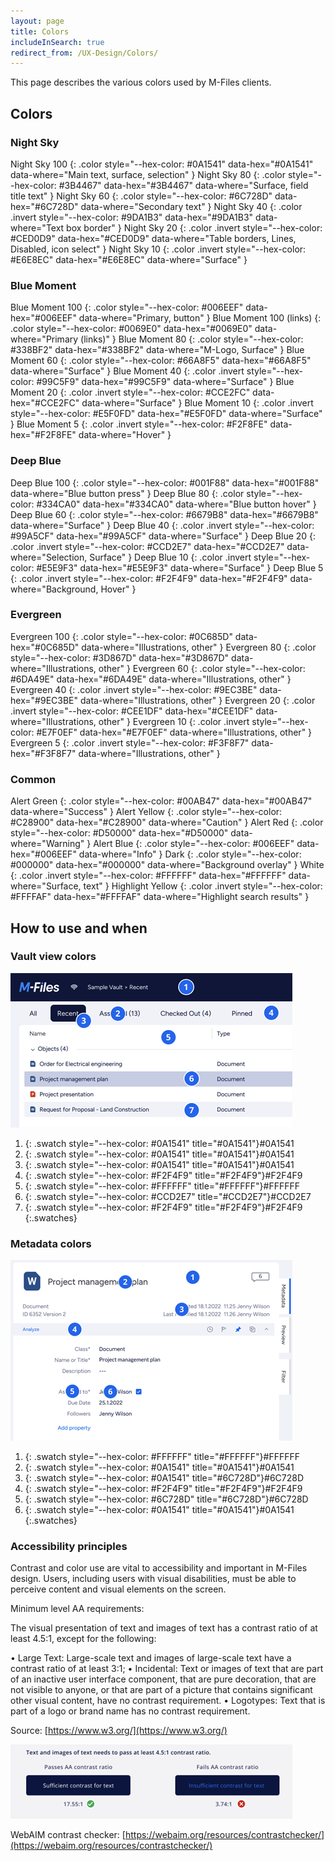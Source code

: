 ```yaml
---
layout: page
title: Colors
includeInSearch: true
redirect_from: /UX-Design/Colors/
---
```


This page describes the various colors used by M-Files clients.

## Colors

### Night Sky

Night Sky 100
{: .color style="--hex-color: #0A1541" data-hex="#0A1541" data-where="Main text, surface, selection" }
Night Sky 80
{: .color style="--hex-color: #3B4467" data-hex="#3B4467" data-where="Surface, field title text" }
Night Sky 60
{: .color style="--hex-color: #6C728D" data-hex="#6C728D" data-where="Secondary text" }
Night Sky 40
{: .color .invert style="--hex-color: #9DA1B3" data-hex="#9DA1B3" data-where="Text box border" }
Night Sky 20
{: .color .invert style="--hex-color: #CED0D9" data-hex="#CED0D9" data-where="Table borders, Lines, Disabled, icon select" }
Night Sky 10
{: .color .invert style="--hex-color: #E6E8EC" data-hex="#E6E8EC" data-where="Surface" }

### Blue Moment

Blue Moment 100
{: .color style="--hex-color: #006EEF" data-hex="#006EEF" data-where="Primary, button" }
Blue Moment 100 (links)
{: .color style="--hex-color: #0069E0" data-hex="#0069E0" data-where="Primary (links)" }
Blue Moment 80
{: .color style="--hex-color: #338BF2" data-hex="#338BF2" data-where="M-Logo, Surface" }
Blue Moment 60
{: .color style="--hex-color: #66A8F5" data-hex="#66A8F5" data-where="Surface" }
Blue Moment 40
{: .color .invert style="--hex-color: #99C5F9" data-hex="#99C5F9" data-where="Surface" }
Blue Moment 20
{: .color .invert style="--hex-color: #CCE2FC" data-hex="#CCE2FC" data-where="Surface" }
Blue Moment 10
{: .color .invert style="--hex-color: #E5F0FD" data-hex="#E5F0FD" data-where="Surface" }
Blue Moment 5
{: .color .invert style="--hex-color: #F2F8FE" data-hex="#F2F8FE" data-where="Hover" }

### Deep Blue

Deep Blue 100
{: .color style="--hex-color: #001F88" data-hex="#001F88" data-where="Blue button press" }
Deep Blue 80
{: .color style="--hex-color: #334CA0" data-hex="#334CA0" data-where="Blue button hover" }
Deep Blue 60
{: .color style="--hex-color: #6679B8" data-hex="#6679B8" data-where="Surface" }
Deep Blue 40
{: .color .invert style="--hex-color: #99A5CF" data-hex="#99A5CF" data-where="Surface" }
Deep Blue 20
{: .color .invert style="--hex-color: #CCD2E7" data-hex="#CCD2E7" data-where="Selection, Surface" }
Deep Blue 10
{: .color .invert style="--hex-color: #E5E9F3" data-hex="#E5E9F3" data-where="Surface" }
Deep Blue 5
{: .color .invert style="--hex-color: #F2F4F9" data-hex="#F2F4F9" data-where="Background, Hover" }

### Evergreen

Evergreen 100
{: .color style="--hex-color: #0C685D" data-hex="#0C685D" data-where="Illustrations, other" }
Evergreen 80
{: .color style="--hex-color: #3D867D" data-hex="#3D867D" data-where="Illustrations, other" }
Evergreen 60
{: .color style="--hex-color: #6DA49E" data-hex="#6DA49E" data-where="Illustrations, other" }
Evergreen 40
{: .color .invert style="--hex-color: #9EC3BE" data-hex="#9EC3BE" data-where="Illustrations, other" }
Evergreen 20
{: .color .invert style="--hex-color: #CEE1DF" data-hex="#CEE1DF" data-where="Illustrations, other" }
Evergreen 10
{: .color .invert style="--hex-color: #E7F0EF" data-hex="#E7F0EF" data-where="Illustrations, other" }
Evergreen 5
{: .color .invert style="--hex-color: #F3F8F7" data-hex="#F3F8F7" data-where="Illustrations, other" }

### Common

Alert Green
{: .color style="--hex-color: #00AB47" data-hex="#00AB47" data-where="Success" }
Alert Yellow
{: .color style="--hex-color: #C28900" data-hex="#C28900" data-where="Caution" }
Alert Red
{: .color style="--hex-color: #D50000" data-hex="#D50000" data-where="Warning" }
Alert Blue
{: .color style="--hex-color: #006EEF" data-hex="#006EEF" data-where="Info" }
Dark
{: .color style="--hex-color: #000000" data-hex="#000000" data-where="Background overlay" }
White
{: .color .invert style="--hex-color: #FFFFFF" data-hex="#FFFFFF" data-where="Surface, text" }
Highlight Yellow
{: .color .invert style="--hex-color: #FFFFAF" data-hex="#FFFFAF" data-where="Highlight search results" }

## How to use and when

### Vault view colors

![Vault view colors](Vault-view-colors.png)

1.	{: .swatch style="--hex-color: #0A1541" title="#0A1541"}#0A1541
2.	{: .swatch style="--hex-color: #0A1541" title="#0A1541"}#0A1541
3.	{: .swatch style="--hex-color: #0A1541" title="#0A1541"}#0A1541
4.	{: .swatch style="--hex-color: #F2F4F9" title="#F2F4F9"}#F2F4F9
5.	{: .swatch style="--hex-color: #FFFFFF" title="#FFFFFF"}#FFFFFF
6.	{: .swatch style="--hex-color: #CCD2E7" title="#CCD2E7"}#CCD2E7
7.	{: .swatch style="--hex-color: #F2F4F9" title="#F2F4F9"}#F2F4F9
{:.swatches}

### Metadata colors

![Metadata colors](metadata-colors.png)

1.	{: .swatch style="--hex-color: #FFFFFF" title="#FFFFFF"}#FFFFFF
2.	{: .swatch style="--hex-color: #0A1541" title="#0A1541"}#0A1541
3.	{: .swatch style="--hex-color: #0A1541" title="#6C728D"}#6C728D
4.	{: .swatch style="--hex-color: #F2F4F9" title="#F2F4F9"}#F2F4F9
5.	{: .swatch style="--hex-color: #6C728D" title="#6C728D"}#6C728D
6.	{: .swatch style="--hex-color: #0A1541" title="#0A1541"}#0A1541
{:.swatches}

### Accessibility principles

Contrast and color use are vital to accessibility and important in M-Files design. Users, including users with visual disabilities, must be able to perceive content and visual elements on the screen.

Minimum level AA requirements:

The visual presentation of text and images of text has a contrast ratio of at least 4.5:1, except for the following:

•	Large Text: Large-scale text and images of large-scale text have a contrast ratio of at least 3:1;
•	Incidental: Text or images of text that are part of an inactive user interface component, that are pure decoration, that are not visible to anyone, or that are part of a picture that contains significant other visual content, have no contrast requirement.
•	Logotypes: Text that is part of a logo or brand name has no contrast requirement.

Source: [https://www.w3.org/](https://www.w3.org/)

![At least a 4.5:1 contrast ratio is needed](contrast.png)

WebAIM contrast checker: [https://webaim.org/resources/contrastchecker/](https://webaim.org/resources/contrastchecker/)
